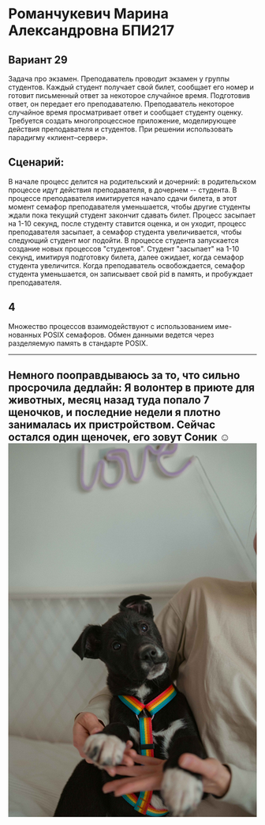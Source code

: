 # Романчукевич Марина Александровна БПИ217
## Вариант 29
Задача про экзамен. Преподаватель проводит экзамен у группы студентов. Каждый студент получает свой билет, сообщает его номер и готовит письменный ответ за некоторое случайное время. Подготовив ответ, он передает его преподавателю. Преподаватель некоторое случайное время просматривает ответ и сообщает студенту оценку.
Требуется создать многопроцессное приложение, моделирующее действия преподавателя и студентов. При решении использовать парадигму «клиент–сервер».

## Сценарий:
В начале процесс делится на родительский и дочерний: в родительском процессе идут действия преподавателя, в дочернем -- студента. 
В процессе преподавателя имитируется начало сдачи билета, в этот момент семафор преподавателя уменьшается, чтобы другие студенты ждали пока текущий студент закончит сдавать билет. Процесс засыпает на 1-10 секунд, после студенту ставится оценка, и он уходит, процесс преподавателя засыпает, а семафор студента увеличивается, чтобы следующий студент мог подойти.
В процессе студента запускается создание новых процессов "студентов". Студент "засыпает" на 1-10 секунд, имитируя подготовку билета, далее ожидает, когда семафор студента увеличится. Когда преподаватель освобождается, семафор студента уменьшается, он записывает свой pid в память, и пробуждает преподавателя.

## 4
Множество процессов взаимодействуют с использованием име- нованных POSIX семафоров. Обмен данными ведется через разделяемую память в стандарте POSIX.


--------------------------------------------------------------------

Немного пооправдываюсь за то, что сильно просрочила дедлайн:
Я волонтер в приюте для животных, месяц назад туда попало 7 щеночков, и последние недели я плотно занималась их пристройством. Сейчас остался один щеночек, его зовут Соник ☺️
![](Соник.JPG)
--------------------------------------------------------------------


